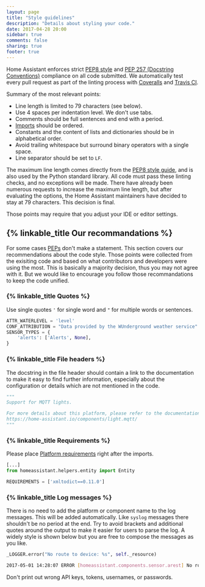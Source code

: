 ```yaml
---
layout: page
title: "Style guidelines"
description: "Details about styling your code."
date: 2017-04-28 20:00
sidebar: true
comments: false
sharing: true
footer: true
---
```


Home Assistant enforces strict [PEP8 style](https://www.python.org/dev/peps/pep-0008/) and [PEP 257 (Docstring Conventions)](https://www.python.org/dev/peps/pep-0257/) compliance on all code submitted. We automatically test every pull request as part of the linting process with [Coveralls](https://coveralls.io/github/home-assistant/home-assistant) and [Travis CI](https://travis-ci.org/home-assistant/home-assistant).

Summary of the most relevant points:

- Line length is limited to 79 characters (see below).
- Use 4 spaces per indentation level. We don't use tabs.
- Comments should be full sentences and end with a period.
- [Imports](https://www.python.org/dev/peps/pep-0008/#imports) should be ordered.
- Constants and the content of lists and dictionaries should be in alphabetical order.
- Avoid trailing whitespace but surround binary operators with a single space.
- Line separator should be set to `LF`.

The maximum line length comes directly from the [PEP8 style guide](https://www.python.org/dev/peps/pep-0008/#maximum-line-length), and is also used by the Python standard library. All code must pass these linting checks, and no exceptions will be made. There have already been numerous requests to increase the maximum line length, but after evaluating the options, the Home Assistant maintainers have decided to stay at 79 characters. This decision is final.

Those points may require that you adjust your IDE or editor settings.

## {% linkable_title Our recommandations %}

For some cases [PEPs](https://www.python.org/dev/peps/) don't make a statement. This section covers our recommendations about the code style. Those points were collected from the exisiting code and based on what contributors and developers were using the most. This is basically a majority decision, thus you may not agree with it. But we would like to encourage you follow those recommandations to keep the code unified. 

### {% linkable_title Quotes %}

Use single quotes `'` for single word and `"` for multiple words or sentences.

```python
ATTR_WATERLEVEL = 'level'
CONF_ATTRIBUTION = "Data provided by the WUnderground weather service"
SENSOR_TYPES = {
    'alerts': ['Alerts', None],
}
```

### {% linkable_title File headers %}

The docstring in the file header should contain a link to the documentation to make it easy to find further information, especially about the configuration or details which are not mentioned in the code. 

```python
"""
Support for MQTT lights.

For more details about this platform, please refer to the documentation at
https://home-assistant.io/components/light.mqtt/
"""
```

### {% linkable_title Requirements %}

Please place [Platform requirements](/developers/code_review_platform/#1-requirements) right after the imports. 

```python
[...]
from homeassistant.helpers.entity import Entity

REQUIREMENTS = ['xmltodict==0.11.0']
```

### {% linkable_title Log messages %}

There is no need to add the platform or component name to the log messages. This will be added automatically. Like `syslog` messages there shouldn't be no period at the end. Try to avoid brackets and additional quotes around the output to make it easier for users to parse the log. A widely style is shown below but you are free to compose the messages as you like.

```python
_LOGGER.error("No route to device: %s", self._resource)
```

```bash
2017-05-01 14:28:07 ERROR [homeassistant.components.sensor.arest] No route to device: 192.168.0.18
```

Don't print out wrong API keys, tokens, usernames, or passwords.


